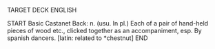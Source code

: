 TARGET DECK
ENGLISH

START
Basic
Castanet
Back: n. (usu. In pl.) Each of a pair of hand-held pieces of wood etc., clicked together as an accompaniment, esp. By spanish dancers. [latin: related to *chestnut]
END
